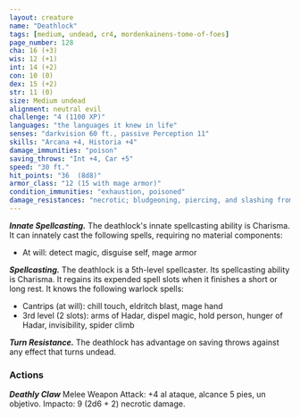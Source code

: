 ```yaml
---
layout: creature
name: "Deathlock"
tags: [medium, undead, cr4, mordenkainens-tome-of-foes]
page_number: 128
cha: 16 (+3)
wis: 12 (+1)
int: 14 (+2)
con: 10 (0)
dex: 15 (+2)
str: 11 (0)
size: Medium undead
alignment: neutral evil
challenge: "4 (1100 XP)"
languages: "the languages it knew in life"
senses: "darkvision 60 ft., passive Perception 11"
skills: "Arcana +4, Historia +4"
damage_immunities: "poison"
saving_throws: "Int +4, Car +5"
speed: "30 ft."
hit_points: "36  (8d8)"
armor_class: "12 (15 with mage armor)"
condition_immunities: "exhaustion, poisoned"
damage_resistances: "necrotic; bludgeoning, piercing, and slashing from nonmagical attacks that aren't silvered"
---
```


***Innate Spellcasting.*** The deathlock's innate spellcasting ability is Charisma. It can innately cast the following spells, requiring no material components:
* At will: detect magic, disguise self, mage armor

***Spellcasting.*** The deathlock is a 5th-level spellcaster. Its spellcasting ability is Charisma. It regains its expended spell slots when it finishes a short or long rest. It knows the following warlock spells:
* Cantrips (at will): chill touch, eldritch blast, mage hand
* 3rd level (2 slots): arms of Hadar, dispel magic, hold person, hunger of Hadar, invisibility, spider climb

***Turn Resistance.*** The deathlock has advantage on saving throws against any effect that turns undead.

### Actions

***Deathly Claw*** Melee Weapon Attack: +4 al ataque, alcance 5 pies, un objetivo. Impacto: 9 (2d6 + 2) necrotic damage.